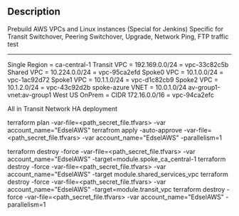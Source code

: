 Description
-----------
Prebuild AWS VPCs and Linux instances (Special for Jenkins)
Specific for Transit Switchover, Peering Switchover, Upgrade, Network Ping, FTP traffic test

-------------------------------------
Single Region = ca-central-1
Transit VPC = 192.169.0.0/24  = vpc-33c82c5b  
Shared  VPC = 10.224.0.0/24 = vpc-95ca2efd
Spoke0  VPC = 10.1.0.0/24 = vpc-1ac92d72
Spoke1  VPC = 10.1.1.0/24 = vpc-d1c82cb9
Spoke2  VPC = 10.1.2.0/24 = vpc-43c92d2b
spoke-azure VNET = 10.0.1.0/24 av-group1-vnet:av-group1 West US
OnPrem  = CIDR 172.16.0.0/16 = vpc-94ca2efc

All in Transit Network HA deployment

terraform plan -var-file=<path_secret_file.tfvars> -var account_name="EdselAWS"
terrafrom apply -auto-approve -var-file=<path_secret_file.tfvars>  -var account_name="EdselAWS" -parallelism=1

terraform destroy -force -var-file=<path_secret_file.tfvars> -var account_name="EdselAWS" -target=module.spoke_ca_central-1
terraform destroy -force -var-file=<path_secret_file.tfvars> -var account_name="EdselAWS" -target module.shared_services_vpc
terraform destroy -force -var-file=<path_secret_file.tfvars> -var account_name="EdselAWS" -target=module.transit_vpc
terraform destroy -force -var-file=<path_secret_file.tfvars> -var account_name="EdselAWS" -parallelism=1



